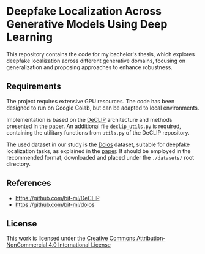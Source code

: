 # Deepfake Localization Across Generative Models Using Deep Learning

This repository contains the code for my bachelor's thesis, which explores deepfake localization across different generative domains, focusing on generalization and proposing approaches to enhance robustness.

## Requirements

The project requires extensive GPU resources. The code has been designed to run on Google Colab, but can be adapted to local environments.

Implementation is based on the [DeCLIP](https://github.com/bit-ml/DeCLIP) architecture and methods presented in the [paper](https://arxiv.org/abs/2409.08849). An additional file `declip_utils.py` is required, containing the utilitary functions from `utils.py` of the DeCLIP repository.

The used dataset in our study is the [Dolos](https://github.com/bit-ml/dolos) dataset, suitable for deepfake localization tasks, as explained in the [paper](https://arxiv.org/abs/2311.04584). It should be employed in the recommended format, downloaded and placed under the `./datasets/` root directory.

## References

- https://github.com/bit-ml/DeCLIP
- https://github.com/bit-ml/dolos

## License

This work is licensed under the [Creative Commons Attribution-NonCommercial 4.0 International License](https://creativecommons.org/licenses/by-nc/4.0/) <img src="https://mirrors.creativecommons.org/presskit/icons/cc.svg" alt="" style="max-width: 1em;max-height:1em;margin-left: .2em;"><img src="https://mirrors.creativecommons.org/presskit/icons/by.svg" alt="" style="max-width: 1em;max-height:1em;margin-left: .2em;"><img src="https://mirrors.creativecommons.org/presskit/icons/nc.svg" alt="" style="max-width: 1em;max-height:1em;margin-left: .2em;">